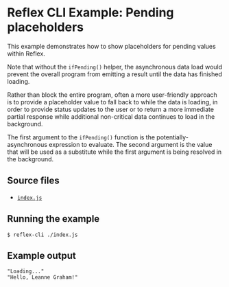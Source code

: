 # Reflex CLI Example: Pending placeholders

This example demonstrates how to show placeholders for pending values within Reflex.

Note that without the `ifPending()` helper, the asynchronous data load would prevent the overall program from emitting a result until the data has finished loading.

Rather than block the entire program, often a more user-friendly approach is to provide a placeholder value to fall back to while the data is loading, in order to provide status updates to the user or to return a more immediate partial response while additional non-critical data continues to load in the background.

The first argument to the `ifPending()` function is the potentially-asynchronous expression to evaluate. The second argument is the value that will be used as a substitute while the first argument is being resolved in the background.

## Source files

- [`index.js`](./index.js)

## Running the example

```shell
$ reflex-cli ./index.js
```

## Example output

```
"Loading..."
"Hello, Leanne Graham!"
```
